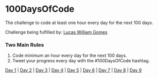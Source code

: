 # 100DaysOfCode
The challenge to code at least one hour every day for the next 100 days.

Challenge being fulfilled by: [Lucas William Gomes](https://twitter.com/lucz_william)

### Two Main Rules
1.  Code minimum an hour every day for the next 100 days.
2.  Tweet your progress every day with the #100DaysOfCode hashtag.

[Day 1](https://twitter.com/lucz_william/status/1357179442536337408) |
[Day 2](https://twitter.com/lucz_william/status/1357517047413014529) |
[Day 3](https://twitter.com/lucz_william/status/1357936766481752064) |
[Day 4](https://twitter.com/lucz_william/status/1358213991022100480) |
[Day 5](https://twitter.com/lucz_william/status/1358543411213697033) |
[Day 6](https://twitter.com/lucz_william/status/1359133161377189896) |
[Day 7](https://twitter.com/lucz_william/status/1359348528108232704) |
[Day 8](https://twitter.com/lucz_william/status/1359689300439351299) |
[Day 9](https://twitter.com/lucz_william/status/1360081779038765056)


